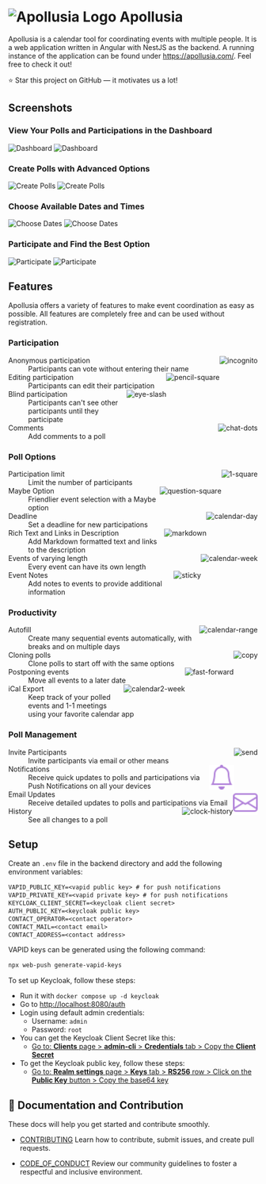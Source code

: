 # <img src=".github/images/logo.png" alt="Apollusia Logo" height="40"> Apollusia

Apollusia is a calendar tool for coordinating events with multiple people.
It is a web application written in Angular with NestJS as the backend.
A running instance of the application can be found under https://apollusia.com/.
Feel free to check it out!

:star: Star this project on GitHub — it motivates us a lot!

## Screenshots

### View Your Polls and Participations in the Dashboard

![Dashboard](.github/images/dashboard_light.png#gh-light-mode-only)
![Dashboard](.github/images/dashboard_dark.png#gh-dark-mode-only)

### Create Polls with Advanced Options

![Create Polls](.github/images/new_poll_light.png#gh-light-mode-only)
![Create Polls](.github/images/new_poll_dark.png#gh-dark-mode-only)

### Choose Available Dates and Times

![Choose Dates](.github/images/choose_events_light.png#gh-light-mode-only)
![Choose Dates](.github/images/choose_events_dark.png#gh-dark-mode-only)

### Participate and Find the Best Option

![Participate](.github/images/participate_light.png#gh-light-mode-only)
![Participate](.github/images/participate_dark.png#gh-dark-mode-only)

## Features

Apollusia offers a variety of features to make event coordination as easy as possible.
All features are completely free and can be used without registration.

<!-- features:start -->
### Participation

<dl>
  <img src="docs/bootstrap-icons/icons/incognito.svg" alt="incognito" align="right" height="50">
  <dt>Anonymous participation</dt>
  <dd>Participants can vote without entering their name</dd>
  <img src="docs/bootstrap-icons/icons/pencil-square.svg" alt="pencil-square" align="right" height="50">
  <dt>Editing participation</dt>
  <dd>Participants can edit their participation</dd>
  <img src="docs/bootstrap-icons/icons/eye-slash.svg" alt="eye-slash" align="right" height="50">
  <dt>Blind participation</dt>
  <dd>Participants can't see other participants until they participate</dd>
  <img src="docs/bootstrap-icons/icons/chat-dots.svg" alt="chat-dots" align="right" height="50">
  <dt>Comments</dt>
  <dd>Add comments to a poll</dd>
</dl>

### Poll Options

<dl>
  <img src="docs/bootstrap-icons/icons/1-square.svg" alt="1-square" align="right" height="50">
  <dt>Participation limit</dt>
  <dd>Limit the number of participants</dd>
  <img src="docs/bootstrap-icons/icons/question-square.svg" alt="question-square" align="right" height="50">
  <dt>Maybe Option</dt>
  <dd>Friendlier event selection with a Maybe option</dd>
  <img src="docs/bootstrap-icons/icons/calendar-day.svg" alt="calendar-day" align="right" height="50">
  <dt>Deadline</dt>
  <dd>Set a deadline for new participations</dd>
  <img src="docs/bootstrap-icons/icons/markdown.svg" alt="markdown" align="right" height="50">
  <dt>Rich Text and Links in Description</dt>
  <dd>Add Markdown formatted text and links to the description</dd>
  <img src="docs/bootstrap-icons/icons/calendar-week.svg" alt="calendar-week" align="right" height="50">
  <dt>Events of varying length</dt>
  <dd>Every event can have its own length</dd>
  <img src="docs/bootstrap-icons/icons/sticky.svg" alt="sticky" align="right" height="50">
  <dt>Event Notes</dt>
  <dd>Add notes to events to provide additional information</dd>
</dl>

### Productivity

<dl>
  <img src="docs/bootstrap-icons/icons/calendar-range.svg" alt="calendar-range" align="right" height="50">
  <dt>Autofill</dt>
  <dd>Create many sequential events automatically, with breaks and on multiple days</dd>
  <img src="docs/bootstrap-icons/icons/copy.svg" alt="copy" align="right" height="50">
  <dt>Cloning polls</dt>
  <dd>Clone polls to start off with the same options</dd>
  <img src="docs/bootstrap-icons/icons/fast-forward.svg" alt="fast-forward" align="right" height="50">
  <dt>Postponing events</dt>
  <dd>Move all events to a later date</dd>
  <img src="docs/bootstrap-icons/icons/calendar2-week.svg" alt="calendar2-week" align="right" height="50">
  <dt>iCal Export</dt>
  <dd>Keep track of your polled events and 1-1 meetings using your favorite calendar app</dd>
</dl>

### Poll Management

<dl>
  <img src="docs/bootstrap-icons/icons/send.svg" alt="send" align="right" height="50">
  <dt>Invite Participants</dt>
  <dd>Invite participants via email or other means</dd>
  <img src="docs/bootstrap-icons/icons/bell.svg" alt="bell" align="right" height="50">
  <dt>Notifications</dt>
  <dd>Receive quick updates to polls and participations via Push Notifications on all your devices</dd>
  <img src="docs/bootstrap-icons/icons/envelope.svg" alt="envelope" align="right" height="50">
  <dt>Email Updates</dt>
  <dd>Receive detailed updates to polls and participations via Email</dd>
  <img src="docs/bootstrap-icons/icons/clock-history.svg" alt="clock-history" align="right" height="50">
  <dt>History</dt>
  <dd>See all changes to a poll</dd>
</dl>


<!-- features:end -->

## Setup

Create an `.env` file in the backend directory and add the following environment variables:

```properties
VAPID_PUBLIC_KEY=<vapid public key> # for push notifications
VAPID_PRIVATE_KEY=<vapid private key> # for push notifications
KEYCLOAK_CLIENT_SECRET=<keycloak client secret>
AUTH_PUBLIC_KEY=<keycloak public key>
CONTACT_OPERATOR=<contact operator>
CONTACT_MAIL=<contact email>
CONTACT_ADDRESS=<contact address>
```

VAPID keys can be generated using the following command:

```bash
npx web-push generate-vapid-keys
```

To set up Keycloak, follow these steps:

- Run it with `docker compose up -d keycloak`
- Go to [http://localhost:8080/auth](http://localhost:8080/auth)
- Login using default admin credentials:
  - Username: `admin`
  - Password: `root`
- You can get the Keycloak Client Secret like this:
  - [Go to: **Clients** page > **admin-cli** > **Credentials** tab > Copy the **Client Secret**](http://localhost:8080/auth/admin/master/console/#/apollusia/clients/apollusia-client-admin-cli/credentials)
- To get the Keycloak public key, follow these steps:
  - [Go to: **Realm settings** page > **Keys** tab > **RS256** row > Click on the **Public Key** button > Copy the base64 key](http://localhost:8080/auth/admin/master/console/#/apollusia/realm-settings/keys)

## 📄 Documentation and Contribution
These docs will help you get started and contribute smoothly.

- [CONTRIBUTING](CONTRIBUTING.md)
  Learn how to contribute, submit issues, and create pull requests.

- [CODE_OF_CONDUCT](CODE_OF_CONDUCT.md)
  Review our community guidelines to foster a respectful and inclusive environment.
